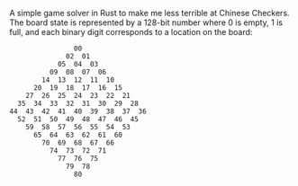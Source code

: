 A simple game solver in Rust to make me less terrible at Chinese Checkers. The board state is represented by a 128-bit number where 0 is empty, 1 is full, and each binary digit corresponds to a location on the board:

                    00
                  02  01
                05  04  03
              09  08  07  06
            14  13  12  11  10
          20  19  18  17  16  15
        27  26  25  24  23  22  21
      35  34  33  32  31  30  29  28
    44  43  42  41  40  39  38  37  36
      52  51  50  49  48  47  46  45
        59  58  57  56  55  54  53
          65  64  63  62  61  60
            70  69  68  67  66
              74  73  72  71
                77  76  75
                  79  78
                    80
